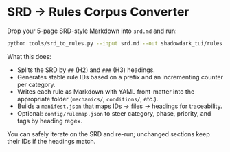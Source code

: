 # SRD → Rules Corpus Converter

Drop your 5-page SRD-style Markdown into `srd.md` and run:

```bash
python tools/srd_to_rules.py --input srd.md --out shadowdark_tui/rules --map config/rulemap.json
```

What this does:

- Splits the SRD by `##` (H2) and `###` (H3) headings.
- Generates stable rule IDs based on a prefix and an incrementing counter per category.
- Writes each rule as Markdown with YAML front-matter into the appropriate folder (`mechanics/`, `conditions/`, etc.).
- Builds a `manifest.json` that maps IDs → files → headings for traceability.
- Optional: `config/rulemap.json` to steer category, phase, priority, and tags by heading regex.

You can safely iterate on the SRD and re-run; unchanged sections keep their IDs if the headings match.
